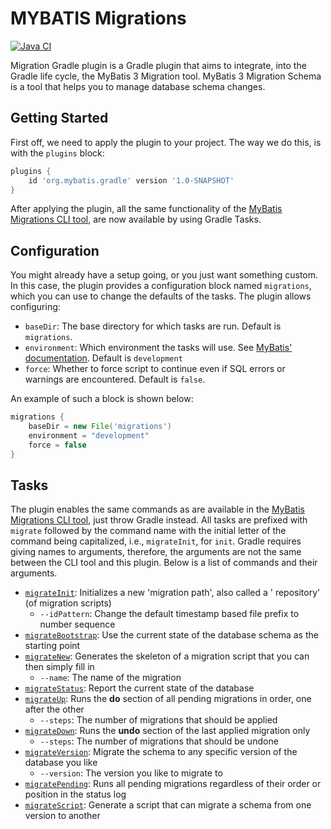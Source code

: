 # MYBATIS Migrations

[![Java CI](https://github.com/boginw/migrations-gradle-plugin/actions/workflows/java.yml/badge.svg)](https://github.com/boginw/migrations-gradle-plugin/actions/workflows/java.yml)

Migration Gradle plugin is a Gradle plugin that aims to integrate, into the Gradle life cycle, the MyBatis 3 Migration
tool. MyBatis 3 Migration Schema is a tool that helps you to manage database schema changes.

## Getting Started

First off, we need to apply the plugin to your project. The way we do this, is with the `plugins` block:

```groovy
plugins {
    id 'org.mybatis.gradle' version '1.0-SNAPSHOT'
}
```

After applying the plugin, all the same functionality of
the [MyBatis Migrations CLI tool](http://mybatis.org/migrations/index.html), are now available by using Gradle Tasks.

## Configuration

You might already have a setup going, or you just want something custom. In this case, the plugin provides a
configuration block named `migrations`, which you can use to change the defaults of the tasks. The plugin allows
configuring:

* `baseDir`: The base directory for which tasks are run. Default is `migrations`.
* `environment`: Which environment the tasks will use.
  See [MyBatis' documentation](http://mybatis.org/migrations/migrate.html). Default is `development`
* `force`: Whether to force script to continue even if SQL errors or warnings are encountered. Default is `false`.

An example of such a block is shown below:

```groovy
migrations {
    baseDir = new File('migrations')
    environment = "development"
    force = false
}
```

## Tasks

The plugin enables the same commands as are available in
the [MyBatis Migrations CLI tool](http://mybatis.org/migrations/migrate.html), just throw Gradle instead. All tasks are
prefixed with `migrate` followed by the command name with the initial letter of the command being capitalized, i.e.,
`migrateInit`, for `init`. Gradle requires giving names to arguments, therefore, the arguments are not the same between
the CLI tool and this plugin. Below is a list of commands and their arguments.

* [`migrateInit`](http://mybatis.org/migrations/init.html): Initializes a new 'migration path', also called a '
  repository' (of migration scripts)
    * `--idPattern`: Change the default timestamp based file prefix to number sequence
* [`migrateBootstrap`](http://mybatis.org/migrations/bootstrap.html): Use the current state of the database schema as
  the starting point
* [`migrateNew`](http://mybatis.org/migrations/new.html): Generates the skeleton of a migration script that you can then
  simply fill in
    * `--name`: The name of the migration
* [`migrateStatus`](http://mybatis.org/migrations/status.html): Report the current state of the database
* [`migrateUp`](http://mybatis.org/migrations/updown.html): Runs the **do** section of all pending migrations in order,
  one after the other
    * `--steps`: The number of migrations that should be applied
* [`migrateDown`](http://mybatis.org/migrations/updown.html): Runs the **undo** section of the last applied migration
  only
    * `--steps`: The number of migrations that should be undone
* [`migrateVersion`](http://mybatis.org/migrations/version.html): Migrate the schema to any specific version of the
  database you like
    * `--version`: The version you like to migrate to
* [`migratePending`](http://mybatis.org/migrations/pending.html): Runs all pending migrations regardless of their order
  or position in the status log
* [`migrateScript`](http://mybatis.org/migrations/script.html): Generate a script that can migrate a schema from one
  version to another
